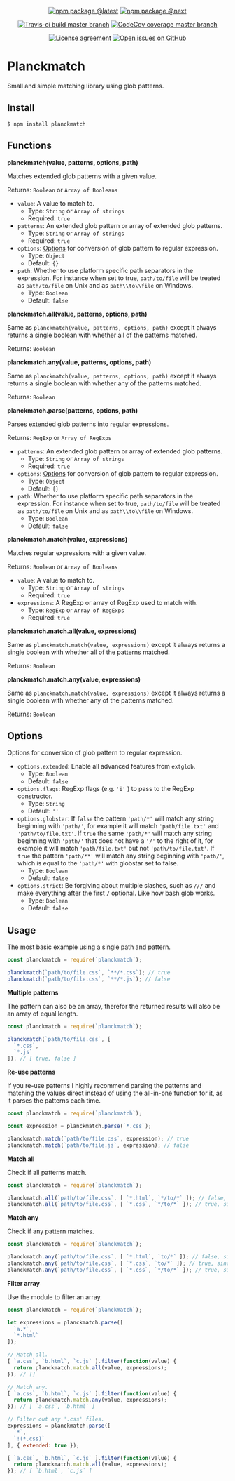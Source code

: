 <div align="center">
  
  [![npm package @latest](https://img.shields.io/npm/v/planckmatch.svg?label=npm@latest&style=flat-square&maxAge=3600)](https://npmjs.com/package/planckmatch)
  [![npm package @next](https://img.shields.io/npm/v/planckmatch/next.svg?label=npm@next&style=flat-square&maxAge=3600)](https://npmjs.com/package/planckmatch)
  
  [![Travis-ci build master branch](https://img.shields.io/travis-ci/RedKenrok/node-planckmatch.svg?label=test%20status&branch=master&style=flat-square&maxAge=3600)](https://travis-ci.org/RedKenrok/node-planckmatch)
  [![CodeCov coverage master branch](https://img.shields.io/codecov/c/github/redkenrok/node-planckmatch/master.svg?label=test%20coverage&style=flat-square&maxAge=3600)](https://codecov.io/gh/RedKenrok/node-planckmatch)
  
  [![License agreement](https://img.shields.io/github/license/redkenrok/node-planckmatch.svg?style=flat-square&maxAge=86400)](https://github.com/redkenrok/node-planckmatch/blob/master/LICENSE)
  [![Open issues on GitHub](https://img.shields.io/github/issues/redkenrok/node-planckmatch.svg?style=flat-square&maxAge=86400)](https://github.com/redkenrok/node-planckmatch/issues)
  
</div>

# Planckmatch

Small and simple matching library using glob patterns.

## Install

```
$ npm install planckmatch
```

## Functions

**planckmatch(value, patterns, options, path)**

Matches extended glob patterns with a given value.

Returns: `Boolean` or `Array of Booleans`

* `value`: A value to match to.
  * Type: `String` or `Array of strings`
  * Required: `true`
* `patterns`: An extended glob pattern or array of extended glob patterns.
  * Type: `String` or `Array of strings`
  * Required: `true`
* `options`: [Options](#options) for conversion of glob pattern to regular expression.
  * Type: `Object`
  * Default: `{}`
* `path`: Whether to use platform specific path separators in the expression. For instance when set to true, `path/to/file` will be treated as `path/to/file` on Unix and as `path\\to\\file` on Windows.
  * Type: `Boolean`
  * Default: `false`

**planckmatch.all(value, patterns, options, path)**

Same as `planckmatch(value, patterns, options, path)` except it always returns a single boolean with whether all of the patterns matched.

Returns: `Boolean`

**planckmatch.any(value, patterns, options, path)**

Same as `planckmatch(value, patterns, options, path)` except it always returns a single boolean with whether any of the patterns matched.

Returns: `Boolean`

**planckmatch.parse(patterns, options, path)**

Parses extended glob patterns into regular expressions.

Returns: `RegExp` or `Array of RegExps`

* `patterns`: An extended glob pattern or array of extended glob patterns.
  * Type: `String` or `Array of strings`
  * Required: `true`
* `options`: [Options](#options) for conversion of glob pattern to regular expression.
  * Type: `Object`
  * Default: `{}`
* `path`: Whether to use platform specific path separators in the expression. For instance when set to true, `path/to/file` will be treated as `path/to/file` on Unix and as `path\\to\\file` on Windows.
  * Type: `Boolean`
  * Default: `false`

**planckmatch.match(value, expressions)**

Matches regular expressions with a given value.

Returns: `Boolean` or `Array of Booleans`

* `value`: A value to match to.
  * Type: `String` or `Array of strings`
  * Required: `true`
* `expressions`: A RegExp or array of RegExp used to match with.
  * Type: `RegExp` or `Array of RegExps`
  * Required: `true`

**planckmatch.match.all(value, expressions)**

Same as `planckmatch.match(value, expressions)` except it always returns a single boolean with whether all of the patterns matched.

Returns: `Boolean`

**planckmatch.match.any(value, expressions)**

Same as `planckmatch.match(value, expressions)` except it always returns a single boolean with whether any of the patterns matched.

Returns: `Boolean`

## Options

Options for conversion of glob pattern to regular expression.

* `options.extended`: Enable all advanced features from `extglob`.
  * Type: `Boolean`
  * Default: `false`
* `options.flags`: RegExp flags (e.g. `'i'` ) to pass to the RegExp constructor.
  * Type: `String`
  * Default: `''`
* `options.globstar`: If `false` the pattern `'path/*'` will match any string beginning with `'path/'`, for example it will match `'path/file.txt'` and `'path/to/file.txt'`. If `true` the same `'path/*'` will match any string beginning with `'path/'` that does not have a `'/'` to the right of it, for example it will match `'path/file.txt'` but not `'path/to/file.txt'`. If `true` the pattern `'path/**'` will match any string beginning with `'path/'`, which is equal to the `'path/*'` with globstar set to false.
  * Type: `Boolean`
  * Default: `false`
* `options.strict`: Be forgiving about multiple slashes, such as `///` and make everything after the first `/` optional. Like how bash glob works.
  * Type: `Boolean`
  * Default: `false`

## Usage

The most basic example using a single path and pattern.

```JavaScript
const planckmatch = require(`planckmatch`);

planckmatch(`path/to/file.css`, `**/*.css`); // true
planckmatch(`path/to/file.css`, `**/*.js`); // false
```

**Multiple patterns**

The pattern can also be an array, therefor the returned results will also be an array of equal length.

```JavaScript
const planckmatch = require(`planckmatch`);

planckmatch(`path/to/file.css`, [
  `*.css`,
  `*.js`
]); // [ true, false ]
```

**Re-use patterns**

If you re-use patterns I highly recommend parsing the patterns and matching the values direct instead of using the all-in-one function for it, as it parses the patterns each time.

```JavaScript
const planckmatch = require(`planckmatch`);

const expression = planckmatch.parse(`*.css`);

planckmatch.match(`path/to/file.css`, expression); // true
planckmatch.match(`path/to/file.js`, expression); // false
```

**Match all**

Check if all patterns match.

```JavaScript
const planckmatch = require(`planckmatch`);

planckmatch.all(`path/to/file.css`, [ `*.html`, `*/to/*` ]); // false, since `*.html` does not match.
planckmatch.all(`path/to/file.css`, [ `*.css`, `*/to/*` ]); // true, since all patterns match.
```

**Match any**

Check if any pattern matches.

```JavaScript
const planckmatch = require(`planckmatch`);

planckmatch.any(`path/to/file.css`, [ `*.html`, `to/*` ]); // false, since no pattern matches.
planckmatch.any(`path/to/file.css`, [ `*.css`, `to/*` ]); // true, since the first pattern matches.
planckmatch.any(`path/to/file.css`, [ `*.css`, `*/to/*` ]); // true, since both patterns match.
```

**Filter array**

Use the module to filter an array.

```JavaScript
const planckmatch = require(`planckmatch`);

let expressions = planckmatch.parse([
  `a.*`,
  `*.html`
]);

// Match all.
[ `a.css`, `b.html`, `c.js` ].filter(function(value) {
  return planckmatch.match.all(value, expressions);
}); // []

// Match any.
[ `a.css`, `b.html`, `c.js` ].filter(function(value) {
  return planckmatch.match.any(value, expressions);
}); // [ `a.css`, `b.html` ]

// Filter out any '.css' files.
expressions = planckmatch.parse([
  `*`,
  `!(*.css)`
], { extended: true });

[ `a.css`, `b.html`, `c.js` ].filter(function(value) {
  return planckmatch.match.all(value, expressions);
}); // [ `b.html`, `c.js` ]
```